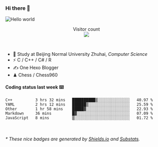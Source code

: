 ### Hi there 👋


<img src="https://raw.githubusercontent.com/sagar-viradiya/sagar-viradiya/master/resources/banner.png" alt="Hello world">
<p align="center"> 
  Visitor count<br/>
  <img src="https://profile-counter.glitch.me/youszoe/count.svg" />
</p>

<br/>


- 🍻  Study at Beijing Normal University Zhuhai, _Computer Science_
- ⚡  C / C++ / C# / R
- ✍️  One Hexo Blogger
- ♟  Chess / Chess960 


#### Coding status last week ⌨️

<!--START_SECTION:waka-->
```text
C++          3 hrs 32 mins   ██████████▒░░░░░░░░░░░░░░   40.97 % 
YAML         2 hrs 12 mins   ██████▒░░░░░░░░░░░░░░░░░░   25.59 % 
Other        1 hr 58 mins    █████▓░░░░░░░░░░░░░░░░░░░   22.93 % 
Markdown     36 mins         █▓░░░░░░░░░░░░░░░░░░░░░░░   07.09 % 
JavaScript   8 mins          ▒░░░░░░░░░░░░░░░░░░░░░░░░   01.72 % 
```
<!--END_SECTION:waka-->

<br/>
<center><img src="http://ghchart.rshah.org/409ba5/yousazoe" alt="" /></center>


<h6>* These nice badges are generated by <a href="https://shields.io/">Shields.io</a> and <a href="https://github.com/spencerwooo/Substats">Substats</a>.</h6>

